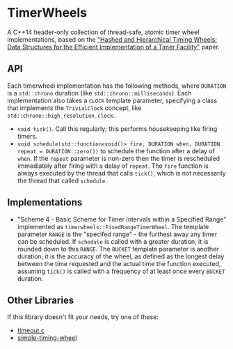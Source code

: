 # TimerWheels

A C++14 header-only collection of thread-safe, atomic timer wheel implementations, based on the ["Hashed and Hierarchical Timing Wheels: Data Structures for the Efficient Implementation of a Timer Facility"](http://www.cs.columbia.edu/~nahum/w6998/papers/sosp87-timing-wheels.pdf) paper.

## API

Each timerwheel implementation has the following methods, where `DURATION` is a `std::chrono` duration (like `std::chrono::milliseconds`). Each implementation also takes a `CLOCK` template parameter, specifying a class that implements the `TrivialClock` concept, like `std::chrono::high_resolution_clock`.

- `void tick()`. Call this regularly; this performs housekeeping like firing timers.
- `void schedule(std::function<void()> fire, DURATION when, DURATION repeat = DURATION::zero())` to schedule the function after a delay of `when`. If the `repeat` parameter is non-zero then the timer is rescheduled immediately after firing with a delay of `repeat`. The `fire` function is always executed by the thread that calls `tick()`, which is not necessarily the thread that called `schedule`.

## Implementations

- "Scheme 4 - Basic Scheme for Timer Intervals within a Specified Range" implemented as `timerwheels::FixedRangeTimerWheel`. The template parameter `RANGE` is the "specifed range" - the furthest away any timer can be scheduled. If `schedule` is called with a greater duration, it is rounded down to this `RANGE`. The `BUCKET` template parameter is another duration; it is the accuracy of the wheel, as defined as the longest delay between the time requested and the actual time the function executed, assuming `tick()` is called with a frequency of at least once every `BUCKET` duration.

## Other Libraries

If this library doesn't fit your needs, try one of these:

- [timeout.c](https://github.com/wahern/timeout)
- [simple-timing-wheel](https://github.com/hoterran/simple-timing-wheel)

